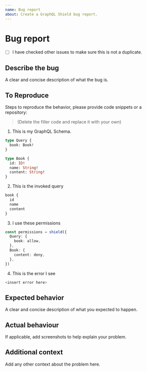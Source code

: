 ```yaml
---
name: Bug report
about: Create a GraphQL Shield bug report.
---
```


# Bug report

* [ ] I have checked other issues to make sure this is not a duplicate.

## Describe the bug

A clear and concise description of what the bug is.

## To Reproduce

Steps to reproduce the behavior, please provide code snippets or a repository:

> (Delete the filler code and replace it with your own)

1. This is my GraphQL Schema. 

```graphql
type Query {
  book: Book!
}

type Book {
  id: ID!
  name: String!
  content: String!
}
```

2. This is the invoked query

```graphql
book {
  id
  name
  content
}
```

3. I use these permissions

```ts
const permissions = shield({
  Query: {
    book: allow,
  },
  Book: {
    content: deny,
  },
})
```

4. This is the error I see

```ts
<insert error here>
```

## Expected behavior

A clear and concise description of what you expected to happen.

## Actual behaviour

If applicable, add screenshots to help explain your problem.

## Additional context

Add any other context about the problem here.
